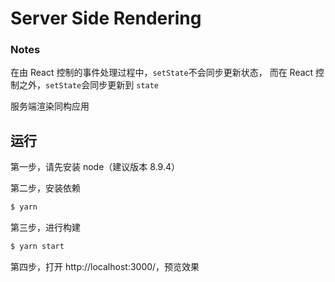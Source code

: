 # Server Side Rendering

### Notes

在由 React 控制的事件处理过程中，`setState`不会同步更新状态， 而在 React 控制之外，`setState`会同步更新到
`state`

服务端渲染同构应用

## 运行

第一步，请先安装 node（建议版本 8.9.4）

第二步，安装依赖

```bash
$ yarn
```

第三步，进行构建

```bash
$ yarn start
```

第四步，打开 http://localhost:3000/，预览效果
